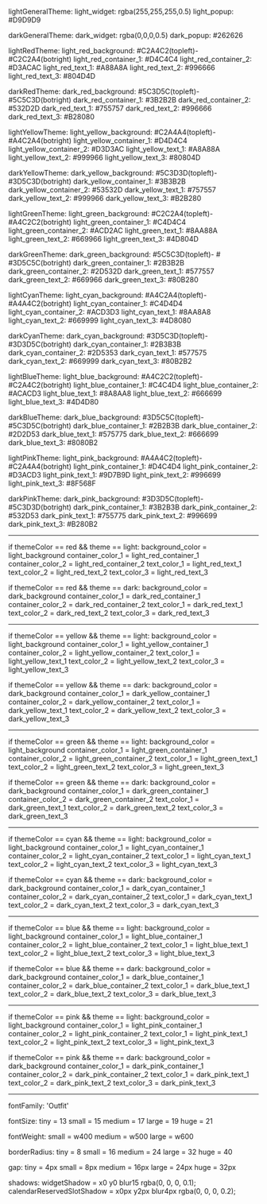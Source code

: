 lightGeneralTheme:
light_widget: rgba(255,255,255,0.5)
light_popup: #D9D9D9

darkGeneralTheme:
dark_widget: rgba(0,0,0,0.5)
dark_popup: #262626

lightRedTheme:
light_red_background: #C2A4C2(topleft)- #C2C2A4(botright)
light_red_container_1: #D4C4C4
light_red_container_2: #D3ACAC
light_red_text_1: #A88A8A
light_red_text_2: #996666
light_red_text_3: #804D4D

darkRedTheme:
dark_red_background: #5C3D5C(topleft)- #5C5C3D(botright)
dark_red_container_1: #3B2B2B
dark_red_container_2: #532D2D
dark_red_text_1: #755757
dark_red_text_2: #996666
dark_red_text_3: #B28080

lightYellowTheme:
light_yellow_background: #C2A4A4(topleft)- #A4C2A4(botright)
light_yellow_container_1: #D4D4C4
light_yellow_container_2: #D3D3AC
light_yellow_text_1: #A8A88A
light_yellow_text_2: #999966
light_yellow_text_3: #80804D

darkYellowTheme:
dark_yellow_background: #5C3D3D(topleft)- #3D5C3D(botright)
dark_yellow_container_1: #3B3B2B
dark_yellow_container_2: #53532D
dark_yellow_text_1: #757557
dark_yellow_text_2: #999966
dark_yellow_text_3: #B2B280

lightGreenTheme:
light_green_background: #C2C2A4(topleft)- #A4C2C2(botright)
light_green_container_1: #C4D4C4
light_green_container_2: #ACD2AC
light_green_text_1: #8AA88A
light_green_text_2: #669966
light_green_text_3: #4D804D

darkGreenTheme:
dark_green_background: #5C5C3D(topleft)- # #3D5C5C(botright)
dark_green_container_1: #2B3B2B
dark_green_container_2: #2D532D
dark_green_text_1: #577557
dark_green_text_2: #669966
dark_green_text_3: #80B280

lightCyanTheme:
light_cyan_background: #A4C2A4(topleft)- #A4A4C2(botright)
light_cyan_container_1: #C4D4D4
light_cyan_container_2: #ACD3D3
light_cyan_text_1: #8AA8A8
light_cyan_text_2: #669999
light_cyan_text_3: #4D8080

darkCyanTheme:
dark_cyan_background: #3D5C3D(topleft)- #3D3D5C(botright)
dark_cyan_container_1: #2B3B3B
dark_cyan_container_2: #2D5353
dark_cyan_text_1: #577575
dark_cyan_text_2: #669999
dark_cyan_text_3: #80B2B2

lightBlueTheme:
light_blue_background: #A4C2C2(topleft)- #C2A4C2(botright)
light_blue_container_1: #C4C4D4
light_blue_container_2: #ACACD3
light_blue_text_1: #8A8AA8
light_blue_text_2: #666699
light_blue_text_3: #4D4D80

darkBlueTheme:
dark_blue_background: #3D5C5C(topleft)- #5C3D5C(botright)
dark_blue_container_1: #2B2B3B
dark_blue_container_2: #2D2D53
dark_blue_text_1: #575775
dark_blue_text_2: #666699
dark_blue_text_3: #8080B2

lightPinkTheme:
light_pink_background: #A4A4C2(topleft)- #C2A4A4(botright)
light_pink_container_1: #D4C4D4
light_pink_container_2: #D3ACD3
light_pink_text_1: #9D7B9D
light_pink_text_2: #996699
light_pink_text_3: #8F568F

darkPinkTheme:
dark_pink_background: #3D3D5C(topleft)- #5C3D3D(botright)
dark_pink_container_1: #3B2B3B
dark_pink_container_2: #532D53
dark_pink_text_1: #755775
dark_pink_text_2: #996699
dark_pink_text_3: #B280B2

---

if themeColor == red && theme == light:
background_color = light_background
container_color_1 = light_red_container_1
container_color_2 = light_red_container_2
text_color_1 = light_red_text_1
text_color_2 = light_red_text_2
text_color_3 = light_red_text_3 

if themeColor == red && theme == dark:
background_color = dark_background
container_color_1 = dark_red_container_1
container_color_2 = dark_red_container_2
text_color_1 = dark_red_text_1
text_color_2 = dark_red_text_2
text_color_3 = dark_red_text_3 

---

if themeColor == yellow && theme == light:
background_color = light_background
container_color_1 = light_yellow_container_1
container_color_2 = light_yellow_container_2
text_color_1 = light_yellow_text_1
text_color_2 = light_yellow_text_2
text_color_3 = light_yellow_text_3 

if themeColor == yellow && theme == dark:
background_color = dark_background
container_color_1 = dark_yellow_container_1
container_color_2 = dark_yellow_container_2
text_color_1 = dark_yellow_text_1
text_color_2 = dark_yellow_text_2
text_color_3 = dark_yellow_text_3

---

if themeColor == green && theme == light:
background_color = light_background
container_color_1 = light_green_container_1
container_color_2 = light_green_container_2
text_color_1 = light_green_text_1
text_color_2 = light_green_text_2
text_color_3 = light_green_text_3 

if themeColor == green && theme == dark:
background_color = dark_background
container_color_1 = dark_green_container_1
container_color_2 = dark_green_container_2
text_color_1 = dark_green_text_1
text_color_2 = dark_green_text_2
text_color_3 = dark_green_text_3 

---

if themeColor == cyan && theme == light:
background_color = light_background
container_color_1 = light_cyan_container_1
container_color_2 = light_cyan_container_2
text_color_1 = light_cyan_text_1
text_color_2 = light_cyan_text_2
text_color_3 = light_cyan_text_3 

if themeColor == cyan && theme == dark:
background_color = dark_background
container_color_1 = dark_cyan_container_1
container_color_2 = dark_cyan_container_2
text_color_1 = dark_cyan_text_1
text_color_2 = dark_cyan_text_2
text_color_3 = dark_cyan_text_3 

---

if themeColor == blue && theme == light:
background_color = light_background
container_color_1 = light_blue_container_1
container_color_2 = light_blue_container_2
text_color_1 = light_blue_text_1
text_color_2 = light_blue_text_2
text_color_3 = light_blue_text_3 

if themeColor == blue && theme == dark:
background_color = dark_background
container_color_1 = dark_blue_container_1
container_color_2 = dark_blue_container_2
text_color_1 = dark_blue_text_1
text_color_2 = dark_blue_text_2
text_color_3 = dark_blue_text_3 

---

if themeColor == pink && theme == light:
background_color = light_background
container_color_1 = light_pink_container_1
container_color_2 = light_pink_container_2
text_color_1 = light_pink_text_1
text_color_2 = light_pink_text_2
text_color_3 = light_pink_text_3 

if themeColor == pink && theme == dark:
background_color = dark_background
container_color_1 = dark_pink_container_1
container_color_2 = dark_pink_container_2
text_color_1 = dark_pink_text_1
text_color_2 = dark_pink_text_2
text_color_3 = dark_pink_text_3 

---

fontFamily:
'Outfit'

fontSize:
tiny = 13
small = 15
medium = 17
large = 19
huge = 21

fontWeight:
small = w400
medium = w500
large = w600

borderRadius:
tiny = 8
small = 16
medium = 24
large = 32
huge = 40

gap:
tiny = 4px
small = 8px
medium = 16px
large = 24px
huge = 32px

shadows:
widgetShadow = x0 y0 blur15 rgba(0, 0, 0, 0.1);
calendarReservedSlotShadow = x0px y2px blur4px rgba(0, 0, 0, 0.2);

